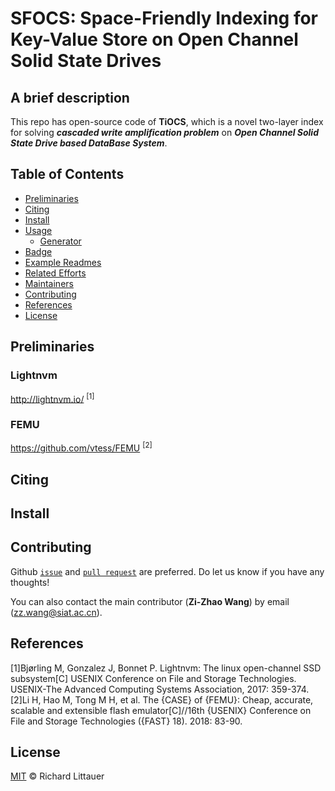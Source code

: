 # SFOCS: Space-Friendly Indexing for Key-Value Store on Open Channel Solid State Drives

## A brief description
This repo has open-source code of **TiOCS**, which is a novel two-layer index for solving **_cascaded write amplification problem_** on **_Open Channel Solid State Drive based DataBase System_**.

## Table of Contents

- [Preliminaries](#preliminaries)
- [Citing](#citing)
- [Install](#install)
- [Usage](#usage)
	- [Generator](#generator)
- [Badge](#badge)
- [Example Readmes](#example-readmes)
- [Related Efforts](#related-efforts)
- [Maintainers](#maintainers)
- [Contributing](#contributing)
- [References](#references)
- [License](#license)

## Preliminaries
### Lightnvm
<http://lightnvm.io/> <sup>[1]</sup>
### FEMU
<https://github.com/vtess/FEMU> <sup>[2]</sup>
## Citing

## Install

## Contributing
Github [``issue``](https://github.com/ZizhaoWa/TiOCS/issues) and [``pull
request``](https://github.com/ZizhaoWa/TiOCS/pulls) are preferred. Do let
us know if you have any thoughts!  

You can also contact the main contributor (**Zi-Zhao Wang**) by email (zz.wang@siat.ac.cn).

## References
[1]Bjørling M, Gonzalez J, Bonnet P. Lightnvm: The linux open-channel SSD subsystem[C] USENIX Conference on File and Storage Technologies. USENIX-The Advanced Computing Systems Association, 2017: 359-374.   
[2]Li H, Hao M, Tong M H, et al. The {CASE} of {FEMU}: Cheap, accurate, scalable and extensible flash emulator[C]//16th {USENIX} Conference on File and Storage Technologies ({FAST} 18). 2018: 83-90.

## License
[MIT](LICENSE) © Richard Littauer

